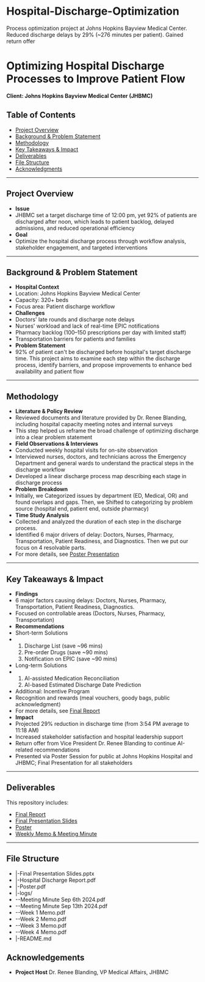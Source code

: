 # Hospital-Discharge-Optimization
Process optimization project at Johns Hopkins Bayview Medical Center.  Reduced discharge delays by 29% (~276 minutes per patient).
Gained return offer

# Optimizing Hospital Discharge Processes to Improve Patient Flow  

**Client: Johns Hopkins Bayview Medical Center (JHBMC)**  

## Table of Contents  
- [Project Overview](#project-overview)  
- [Background & Problem Statement](#background--problem-statement)  
- [Methodology](#methodology)  
- [Key Takeaways & Impact](#key-takeaways--impact)  
- [Deliverables](#deliverables)  
- [File Structure](#file-structure)  
- [Acknowledgments](#acknowledgments)  

----------------------------------------------------------------------------------------

## Project Overview  
- **Issue**
- JHBMC set a target discharge time of 12:00 pm, yet 92% of patients are discharged after noon, which leads to patient backlog, delayed admissions, and reduced operational efficiency
- **Goal**
- Optimize the hospital discharge process through workflow analysis, stakeholder engagement, and targeted interventions    

----------------------------------------------------------------------------------------

## Background & Problem Statement
- **Hospital Context**  
- Location: Johns Hopkins Bayview Medical Center  
- Capacity: 320+ beds  
- Focus area: Patient discharge workflow
- **Challenges**  
- Doctors' late rounds and discharge note delays  
- Nurses' workload and lack of real-time EPIC notifications  
- Pharmacy backlog (100–150 prescriptions per day with limited staff)  
- Transportation barriers for patients and families  
- **Problem Statement**  
- 92% of patient can't be discharged before hospital's target discharge time. This project aims to examine each step within the discharge process, identify barriers, and propose improvements to enhance bed availability and patient flow

----------------------------------------------------------------------------------------

## Methodology  
- **Literature & Policy Review**  
- Reviewed documents and literature provided by Dr. Renee Blanding, including hospital capacity meeting notes and internal surveys 
- This step helped us reframe the broad challenge of optimizing discharge into a clear problem statement 
- **Field Observations & Interviews**  
- Conducted weekly hospital visits for on-site observation  
- Interviewed nurses, doctors, and technicians across the Emergency Department and general wards to understand the practical steps in the discharge workflow  
- Developed a linear discharge process map describing each stage in discharge process  
- **Problem Breakdown**  
- Initially, we Categorized issues by department (ED, Medical, OR) and found overlaps and gaps. Then, we Shifted to categorizing by problem source (hospital end, patient end, outside pharmacy) 
- **Time Study Analysis**  
- Collected and analyzed the duration of each step in the discharge process.  
- Identified 6 major drivers of delay: Doctors, Nurses, Pharmacy, Transportation, Patient Readiness, and Diagnostics. Then we put our focus on 4 resolvable parts.
- For more details, see [Poster Presentation](./Poster.pdf)   

-----------------------------------------------------------------------------------------

## Key Takeaways & Impact  
- **Findings**  
- 6 major factors causing delays: Doctors, Nurses, Pharmacy, Transportation, Patient Readiness, Diagnostics.  
- Focused on controllable areas (Doctors, Nurses, Pharmacy, Transportation)  
- **Recommendations**  
- Short-term Solutions 
- 1. Discharge List (save ~96 mins)
  2. Pre-order Drugs (save ~90 mins)
  3.  Notification on EPIC (save ~90 mins)  
- Long-term Solutions  
- 1. AI-assisted Medication Reconciliation
  2. AI-based Estimated Discharge Date Prediction  
- Additional: Incentive Program  
- Recognition and rewards (meal vouchers, goody bags, public acknowledgment)
- For more details, see [Final Report](./Hospital%20Discharge%20Report.pdf)  
- **Impact**  
- Projected 29% reduction in discharge time (from 3:54 PM average to 11:18 AM)  
- Increased stakeholder satisfaction and hospital leadership support  
- Return offer from Vice President Dr. Renee Blanding to continue AI-related recommendations  
- Presented via Poster Session for public at Johns Hopkins Hospital and JHBMC; Final Presentation for all stakeholders 

-----------------------------------------------------------------------------------------

## Deliverables  
This repository includes:  
- [Final Report](./Hospital%20Discharge%20Report.pdf)  
- [Final Presentation Slides](./Final%20Presentation%20Slides.pptx) 
- [Poster](./Poster.pdf)  
- [Weekly Memo & Meeting Minute](./logs/) 

-----------------------------------------------------------------------------------------

## File Structure  
- |-Final Presentation Slides.pptx
- |-Hospital Discharge Report.pdf
- |-Poster.pdf
- |-logs/
-  --Meeting Minute Sep 6th 2024.pdf
-  --Meeting Minute Sep 13th 2024.pdf
-  --Week 1 Memo.pdf
-  --Week 2 Memo.pdf
-  --Week 3 Memo.pdf
-  --Week 4 Memo.pdf
- |-README.md

## Acknowledgements
- **Project Host** Dr. Renee Blanding, VP Medical Affairs, JHBMC
